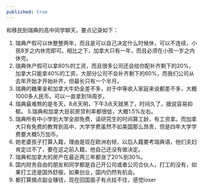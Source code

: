 ```yaml
---
published: true
---
```

和移民到瑞典的高中同学聊天，要点记录如下：
1. 瑞典产假可以休整整两年，而且是可以自己决定什么时候休，可以不连续，小孩8岁之内休完即可。相比之下，加拿大只有一年，而且必须在小孩一岁之内休完。
2. 瑞典休产假可以拿80%的工资，而且很多公司还会给你配补齐剩下的20%，加拿大只能拿40%的工资，大部分公司不会补齐剩下的60%，而我们公司从去年开始才开始补齐，但最长只有一个半月。
3. 瑞典的糖果金和加拿大牛奶金差不多，对于中等收入家庭来说都差不多，大概1000多人民币。可以一直拿到18周岁。
4. 瑞典最难熬的是冬天，8点天明，下午3点天就黑了，时间久了，据说容易抑郁。
5.瑞典和加拿大目前房贷利率都很低，大概1.5%左右。
6. 瑞典所有中小学到大学全部免费，读研究生的时间算工龄，有工资拿。而加拿大只有免费的教育到高中，大学学费虽然不如美国那么昂贵，但是四年大学学费要大概5万加币。
7. 她老婆孩子打算入籍，理由是现在欧洲右倾，以后入籍要考瑞典语，他们夫妇肯定过不了，要在这之前入籍，他自己还没有做决定。
8. 瑞典和加拿大的房产在最近两三年都涨了20%到30%。
9. 国内财务自由的朋友和同学都是自己开公司或者公司合伙人，打工的没有，如果打工还是国外舒服，如果创业，国内仍然有机会。
10. 都打算搞点副业赚钱，现在回国面子有点挂不住，感觉loser
